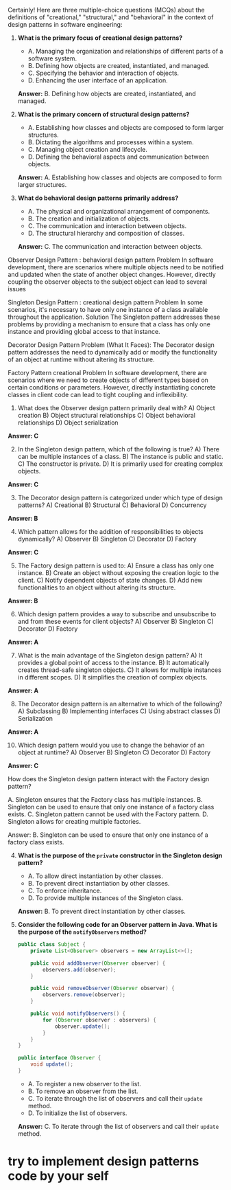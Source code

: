 Certainly! Here are three multiple-choice questions (MCQs) about the definitions of "creational," "structural," and "behavioral" in the context of design patterns in software engineering:

1. **What is the primary focus of creational design patterns?**

   - A. Managing the organization and relationships of different parts of a software system.
   - B. Defining how objects are created, instantiated, and managed.
   - C. Specifying the behavior and interaction of objects.
   - D. Enhancing the user interface of an application.

   **Answer:** B. Defining how objects are created, instantiated, and managed.

2. **What is the primary concern of structural design patterns?**

   - A. Establishing how classes and objects are composed to form larger structures.
   - B. Dictating the algorithms and processes within a system.
   - C. Managing object creation and lifecycle.
   - D. Defining the behavioral aspects and communication between objects.

   **Answer:** A. Establishing how classes and objects are composed to form larger structures.

3. **What do behavioral design patterns primarily address?**

   - A. The physical and organizational arrangement of components.
   - B. The creation and initialization of objects.
   - C. The communication and interaction between objects.
   - D. The structural hierarchy and composition of classes.

   **Answer:** C. The communication and interaction between objects.

Observer Design Pattern : behavioral design pattern
Problem
In software development, there are scenarios where multiple objects need to be notified and updated when the state of another object changes. However, directly coupling the observer objects to the subject object can lead to several issues

Singleton Design Pattern : creational design pattern
Problem
In some scenarios, it's necessary to have only one instance of a class available throughout the application.
Solution
The Singleton pattern addresses these problems by providing a mechanism to ensure that a class has only one instance and providing global access to that instance.

Decorator Design Pattern
Problem (What It Faces):
The Decorator design pattern addresses the need to dynamically add or modify the functionality of an object at runtime without altering its structure.

Factory Pattern creational
Problem
In software development, there are scenarios where we need to create objects of different types based on certain conditions or parameters. However, directly instantiating concrete classes in client code can lead to tight coupling and inflexibility.

1. What does the Observer design pattern primarily deal with?
   A) Object creation
   B) Object structural relationships
   C) Object behavioral relationships
   D) Object serialization

**Answer: C**

2. In the Singleton design pattern, which of the following is true?
   A) There can be multiple instances of a class.
   B) The instance is public and static.
   C) The constructor is private.
   D) It is primarily used for creating complex objects.

**Answer: C**

3. The Decorator design pattern is categorized under which type of design patterns?
   A) Creational
   B) Structural
   C) Behavioral
   D) Concurrency

**Answer: B**

4. Which pattern allows for the addition of responsibilities to objects dynamically?
   A) Observer
   B) Singleton
   C) Decorator
   D) Factory

**Answer: C**

5. The Factory design pattern is used to:
   A) Ensure a class has only one instance.
   B) Create an object without exposing the creation logic to the client.
   C) Notify dependent objects of state changes.
   D) Add new functionalities to an object without altering its structure.

**Answer: B**

6. Which design pattern provides a way to subscribe and unsubscribe to and from these events for client objects?
   A) Observer
   B) Singleton
   C) Decorator
   D) Factory

**Answer: A**

7. What is the main advantage of the Singleton design pattern?
   A) It provides a global point of access to the instance.
   B) It automatically creates thread-safe singleton objects.
   C) It allows for multiple instances in different scopes.
   D) It simplifies the creation of complex objects.

**Answer: A**

8. The Decorator design pattern is an alternative to which of the following?
   A) Subclassing
   B) Implementing interfaces
   C) Using abstract classes
   D) Serialization

**Answer: A**

10. Which design pattern would you use to change the behavior of an object at runtime?
    A) Observer
    B) Singleton
    C) Decorator
    D) Factory

**Answer: C**

How does the Singleton design pattern interact with the Factory design pattern?

A. Singleton ensures that the Factory class has multiple instances.
B. Singleton can be used to ensure that only one instance of a factory class exists.
C. Singleton pattern cannot be used with the Factory pattern.
D. Singleton allows for creating multiple factories.

Answer: B. Singleton can be used to ensure that only one instance of a factory class exists.

4. **What is the purpose of the `private` constructor in the Singleton design pattern?**

   - A. To allow direct instantiation by other classes.
   - B. To prevent direct instantiation by other classes.
   - C. To enforce inheritance.
   - D. To provide multiple instances of the Singleton class.

   **Answer:** B. To prevent direct instantiation by other classes.

5. **Consider the following code for an Observer pattern in Java. What is the purpose of the `notifyObservers` method?**

   ```java
   public class Subject {
       private List<Observer> observers = new ArrayList<>();

       public void addObserver(Observer observer) {
           observers.add(observer);
       }

       public void removeObserver(Observer observer) {
           observers.remove(observer);
       }

       public void notifyObservers() {
           for (Observer observer : observers) {
               observer.update();
           }
       }
   }

   public interface Observer {
       void update();
   }
   ```

   - A. To register a new observer to the list.
   - B. To remove an observer from the list.
   - C. To iterate through the list of observers and call their `update` method.
   - D. To initialize the list of observers.

   **Answer:** C. To iterate through the list of observers and call their `update` method.

# try to implement design patterns code by your self
